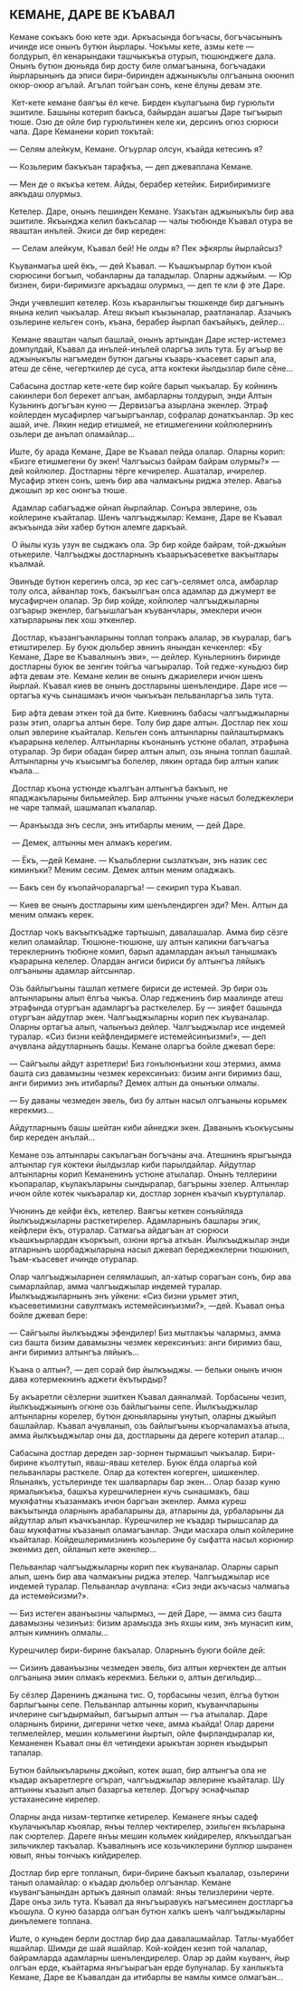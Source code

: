 ## КЕМАНЕ, ДАРЕ ВЕ КЪАВАЛ

Кемане сокъакъ бою кете эди.
Аркъасында богъчасы, богъчасынынъ ичинде исе онынъ бутюн йырлары.
Чокъмы кете, азмы кете — болдурып, ёл кенарындаки ташчыкъкъа отурып, тюшюнджеге дала.
Онынъ бутюн дюньяда бир досту биле олмагъанына, богъчадаки йырларынынъ да эписи бири-биринден аджыныкълы олгъанына окюнип окюр-окюр агълай.
Агълап тойгъан сонъ, кене ёлуны девам эте.

 Кет-кете кемане баягъы ёл кече.
Бирден къулагъына бир гурюльти эшитиле.
Башыны котерип бакъса, байырдан ашагъы Даре тыгъырып тюше.
Озю де ойле бир гурюльтинен келе ки, дерсинъ огюз сюрюси чапа.
Даре Кеманени корип токътай:

— Селям алейкум, Кемане.
Огъурлар олсун, къайда кетесинъ я?

— Козьлерим бакъкъан тарафкъа, — деп джеваплана Кемане.

— Мен де о якъкъа кетем.
Айды, берабер кетейик.
Бирибиримизге аякъдаш олурмыз.

Кетелер.
Даре, онынъ пешинден Кемане.
Узакътан аджыныкълы бир ава эшитиле.
Якъынджа келип бакъсалар — чалы тюбюнде Къавал отура ве яваштан инълей.
Экиси де бир кереден:

 — Селам алейкум, Къавал бей!
Не олды я?
Пек эфкярлы йырлайсыз?

Къуванмагьа шей ёкъ, — дей Къавал. — Къашкъырлар бутюн къой сюрюсини богъып, чобанларны да таладылар.
Оларны аджыйым. — Юр бизнен, бири-биримизге аркъадаш олурмыз, — деп те кли ф эте Даре.

Энди учевлешип кетелер.
Козь къаранлыгъы тюшкенде бир дагънынъ янына келип чыкъалар.
Атеш якъып къызыналар, раатланалар.
Азачыкъ озьлерине кельген сонъ, къана, берабер йырлап бакъайыкъ, дейлер...

 Кемане яваштан чалып башлай, онынъ артындан Даре истер-истемез домпулдай, Къавал да инълей-инълей оларгъа зиль тута.
Бу агъыр ве аджыныкълы нагъмеден бутюн дагьны къаарь-къасевет сарып ала, атеш де сёне, чегерткилер де суса, атта коктеки йылдызлар биле сёне...

Сабасына достлар кете-кете бир койге барып чыкъалар.
Бу койнинъ сакинлери бол берекет алгъан, амбарларны толдурып, энди Алтын Кузьнинъ догъгъан куню — Дервизагъа азырлана экенлер.
Этраф койлерден мусафирлер чагъыргъанлар, софралар донаткъанлар.
Эр кес ашай, иче.
Лякин недир етишмей, не етишмегенини койлюлернинъ озьлери де анълап оламайлар...

Иште, бу арада Кемане, Даре ве Къавал пейда олалар.
Оларны корип: «Бизге етишмегени бу экен!
Чалгъысыз байрам байрам олурмы?» — дей койлюлер.
Достларны тёрге кечирелер.
Ашаталар, ичирелер.
Мусафир эткен сонъ, шенъ бир ава чалмакъны риджа этелер.
Авагьа джошып эр кес оюнгъа тюше.

 Адамлар сабагъадже ойнап йырлайлар.
Сонъра эвлерине, озь койлерине къайталар.
Шенъ чалгъыджылар: Кемане, Даре ве Къавал акъкъында эйи хабер бутюн алемге даркъай.

 О йылы кузь узун ве сыджакъ ола.
Эр бир койде байрам, той-джыйын отькериле.
Чалгъыджы достларнынъ къаарькъасеветке вакъытлары къалмай.

Эвинъде бутюн керегинъ олса, эр кес сагъ-селямет олса, амбарлар толу олса, айванлар токъ, бакъылгъан олса адамлар да джумерт ве мусафирчен олалар.
Эр бир койде, койлюлер чалгъыджыларны озгъарыр экенлер, багъышлагъан къуванчлары, эмеклери ичюн хатырларыны пек хош эткенлер.

 Достлар, къазангъанларыны топлап топракъ алалар, эв къуралар, багъ етиштирелер.
Бу буюк дюльбер эвнинъ янындан кечкенлер: «Бу Кемане, Даре ве Къавалнынъ эви», — дейлер.
Куньлернинъ биринде достларны буюк ве зенгин тойгъа чагъыралар.
Той гедже-куньдюз бир афта девам эте.
Кемане келин ве онынъ джариелери ичюн шенъ йырлай.
Къавал киев ве онынъ достларыны шенълендире.
Даре исе — ортагъа кучь сынашмакъ ичюн чыкъкъан пельванларгъа зиль тута.

 Бир афта девам эткен той да бите.
Киевнинъ бабасы чалгъыджыларны разы этип, оларгъа алтын бере.
Толу бир даре алтын.
Достлар пек хош олып эвлерине къайталар.
Кельген сонъ алтынларны пайлаштырмакъ къарарына келелер.
Алтынларны къонанынъ устюне обалап, этрафына отуралар.
Эр бири обадан бирер алтын алып, озь янына топлап башлай.
Алтынларны учь къысымгъа болелер, лякин ортада бир алтын капик къала...

 Достлар къона устюнде къалгъан алтынгъа бакъып, не япаджакъларыны бильмейлер.
Бир алтынны учьке насыл боледжеклери не чаре тапмай, шашмалап къалалар.

— Аранъызда энъ сесли, энъ итибарлы меним, — дей Даре.

 — Демек, алтынны мен алмакъ керегим.

 — Ёкъ, —дей Кемане. — Къальблерни сызлаткъан, энъ назик сес киминъки?
Меним сесим.
Демек алтын меним оладжакъ.

— Бакъ сен бу къопайчораларгъа! — секирип тура Къавал.

— Киев ве онынъ достларыны ким шенълендирген эди?
Мен.
Алтын да меним олмакъ керек.

Достлар чокъ вакъыткъадже тартышып, давалашалар.
Амма бир сёзге келип оламайлар.
Тюшюне-тюшюне, шу алтын капикни багъчагъа тереклернинъ тюбюне комип, барып адамлардан акъыл танышмакъ къарарына келелер.
Олардан ангиси бириси бу алтынгъа ляйыкъ олгъаныны адамлар айтсынлар.

Озь байлыгъыны ташлап кетмеге бириси де истемей.
Эр бири озь алтынларыны алып ёлгъа чыкъа.
Олар гедженинъ бир маалинде атеш этрафында отургъан адамларгъа расткелелер.
Бу — зияфет башында отургъан айдутлар экен.
Чалгъыджыларны корип пек къуваналар.
Оларны ортагъа алып, чалынъыз дейлер.
Чалгъыджылар исе индемей туралар.
«Сиз бизни кейфлендирмеге истемейсинъизми!», — деп ачувлана айдутларнынъ башы.
Кемане оларгъа бойле джевап бере:

— Сайгъылы айдут азретлери!
Биз гонълюнъизни хош этермиз, амма башта сиз давамызны чезмек керексинъиз: бизим анги биримиз баш, анги биримиз энъ итибарлы?
Демек алтын да онынъки олмалы.

— Бу даваны чезмеден эвель, биз бу алтын насыл олгъаныны корьмек керекмиз...

Айдутларнынъ башы шейтан киби айнеджи экен.
Даванынъ къокъусыны бир кереден анълай...

Кемане озь алтынлары сакълагъан богъчаны ача.
Атешнинъ ярыгъында алтынлар гуя коктеки йылдызлар киби парылдайлар.
Айдутлар алтынларны корип Кеманенинъ устюне атылалар.
Онынъ теллерини къопаралар, къулакъларыны сындыралар, багърыны эзелер.
Алтынлар ичюн ойле котек чыкъаралар ки, достлар зорнен къачып къуртулалар.

Учюнинъ де кейфи ёкъ, кетелер.
Ваягъы кеткен сонъяйляда йылкъыджыларны расткетирелер.
Адамларнынъ башлары эгик, кейфлери ёкъ, отуралар.
Сатмагьа айдагъан ат сюрюси къашкъырлардан къоркъып, озюни яргъа аткъан.
Йылкъыджылар энди атларнынъ шорбаджыларына насыл джевап береджеклерни тюшюнип, 1ъам-къасевет ичинде отуралар.

Олар чалгъыджыларнен селямлашып, ал-хатыр сорагъан сонъ, бир ава сымарлайлар, амма чалгъыджылар индемей туралар.
Иылкъыджыларнынъ энъ уйкени: «Сиз бизни урьмет этип, къасеветимизни савултмакъ истемейсинъизми?», —дей.
Къавал онъа бойле джевап бере:

— Сайгъылы йылкъыджы эфендилер!
Биз мытлакъы чалармыз, амма сиз башта бизим давамызны чезмек керексинъиз: анги биримиз баш, анги биримиз алтынгъа ляйыкъ...

Къана о алтын?, — деп сорай бир йылкъыджы. — бельки онынъ ичюн дава котермекнинъ аджети ёкътырдыр?

Бу акъаретли сёзлерни эшиткен Къавал даяналмай.
Торбасыны чезип, йылкъыджынынъ огюне озь байлыгъыны сепе.
Йылкъыджылар алтынларны корелер, бутюн дюньяларыны унутып, оларны джыйып башлайлар.
Къавал ачувланып, озь байлыгъыны къорчаламахъа атыла, амма йылкъыджылар оны да, достларыны да дереге котерип аталар...

Сабасына достлар дереден зар-зорнен тырмашып чыкъалар.
Бири-бирине къолтутып, яваш-яваш кетелер.
Буюк ёлда оларгьа кой пельванлары расткеле.
Олар да котектен когерген, шишкенлер.
Ялынаякъ, устьлеринде тек шалварлары бар экен...
Олар базар куню ярмалыкъкъа, башкъа курешчилернен кучь сынашмакъ, баш мукяфатны къазанмакъ ичюн баргъан экенлер.
Амма куреш вакъытында оларнынъ арабаларыны да, атларыны да, урбаларыны да айдутлар алып къачкъанлар.
Курешчилер не къадар тырышсалар да баш мукяфатны къазанып оламагъанлар.
Энди масхара олып койлерине къайталар.
Койдешлеримизнинъ козьлерине бу сыфатта насыл корюнир экенмиз деп, ойланып кете экенлер...

Пельванлар чалгъыджыларны корип пек къуваналар.
Оларны сарып алып, шенъ бир ава чалмакъны риджа этелер.
Чалгъыджылар исе индемей туралар.
Пельванлар ачувлана: «Сиз энди акъчасыз чалмагьа да истемейсизми?».

— Биз истеген аванъызны чалырмыз, — дей Даре, — амма сиз башта давамызны чезинъиз: бизим арамызда энъ яхшы ким, энъ мунасип ким, алтын кимнинъ олмалы...

Курешчилер бири-бирине бакъалар.
Оларнынъ буюги бойле дей:

— Сизинъ даванъызны чезмеден эвель, биз алтын керчектен де алтын олгъанына эмин олмакъ керекмиз.
Бельки о, алтын дегильдир...

Бу сёзлер Даренинъ джанына тис.
О, торбасыны чезип, ёлгъа бутюн барлыгъыны сепе.
Пельванлар алтынны корип, къуванчларыны ичлерине сыгъдырмайып, багъырып алтын — гъа атылалар.
Даре оларнынъ бирини, дигерини четке чеке, амма къайда!
Олар дарени тепмелейлер, мешин кольмегини йыртып, ойле фырландыралар ки, Кеманенен Къавал оны ёл четиндеки арыкътан зорнен къыдырып тапалар.

Бутюн байлыкъларыны джойып, котек ашап, бир алтынгъа ола не къадар акъаретлерге огърап, чалгъыджылар эвлерине къайталар.
Шу алтынны къазып алып базаргьа кетелер.
Догъру эснафчылар устаханесине кирелер.

Оларны анда низам-тертипке кетирелер.
Кеманеге янъы садеф къулачыкълар къоялар, янъы теллер чектирелер, эзильген якъларына лак сюртелер.
Дареге янъы мешин кольмек кийдирелер, ялкъылдагъан зильчиклер такъалар.
Къавалнынъ исе козьчиклерини буллюр шыранен ювып, янъы тончыкъ кийдирелер.

Достлар бир ерге топланып, бири-бирине бакъып къалалар, озьлерини танып оламайлар: о къадар дюльбер олгъанлар.
Кемане къувангъанындан артыкъ даянып оламай: янъы телизлерини черте.
Даре онъа зиль тута.
Къавал да янъгъыравукъ нагъмесинен достларгъа къошула.
О куню базарда олгъан бутюн халкъ шенъ чалгъыджыларны динълемеге топлана.

Иште, о куньден берли достлар бир даа давалашмайлар.
Татлы-муаббет яшайлар.
Шимди де шай яшайлар.
Кой-койден кезип той чалалар, байрамларда адамларны шенълендирелер.
Олар эр дайм кьуванч, йыр олгъан ерде, къайтарма янъгъырагъан ерде булуналар.
Бу ханлыкъта Кемане, Даре ве Къавалдан да итибарлы ве намлы кимсе олмагъан...
